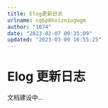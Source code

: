```yaml
---
title: Elog更新日志
urlname: cq6p8hxizn1ogwgm
author: "1874"
date: "2023-02-07 09:35:09"
updated: "2023-03-09 16:55:25"
---
```


# Elog 更新日志

文档建设中...
